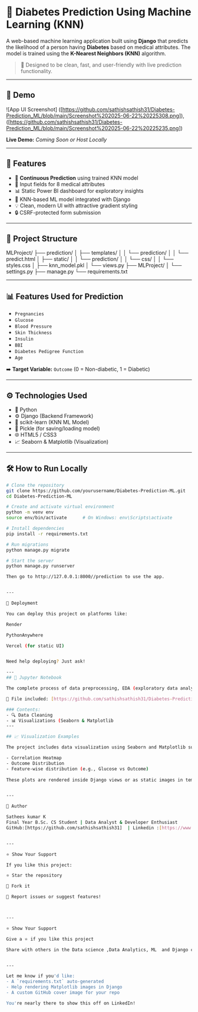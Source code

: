# 🧠 Diabetes Prediction Using Machine Learning (KNN)

A web-based machine learning application built using **Django** that predicts the likelihood of a person having **Diabetes** based on medical attributes. The model is trained using the **K-Nearest Neighbors (KNN)** algorithm.

> 🔮 Designed to be clean, fast, and user-friendly with live prediction functionality.

---

## 🚀 Demo

![App UI Screenshot]
([https://github.com/sathishsathish31/Diabetes-Prediction_ML/blob/main/Screenshot%202025-06-22%20225308.png]),
([https://github.com/sathishsathish31/Diabetes-Prediction_ML/blob/main/Screenshot%202025-06-22%20225235.png])

**Live Demo:** *Coming Soon or Host Locally*

---

## 📌 Features

- 🔗 **Continuous Prediction** using trained KNN model
- 🧪 Input fields for 8 medical attributes
- 📊 Static Power BI dashboard for exploratory insights
- 🧠 KNN-based ML model integrated with Django
- 💡 Clean, modern UI with attractive gradient styling
- 🔒 CSRF-protected form submission

---

## 📂 Project Structure

MLProject/ ├── prediction/ │   ├── templates/ │   │   └── prediction/ │   │       └── predict.html │   ├── static/ │   │   └── prediction/ │   │       └── css/ │   │           └── styles.css │   ├── knn_model.pkl │   └── views.py ├── MLProject/ │   └── settings.py ├── manage.py └── requirements.txt

---

## 📊 Features Used for Prediction

- `Pregnancies`
- `Glucose`
- `Blood Pressure`
- `Skin Thickness`
- `Insulin`
- `BBI`
- `Diabetes Pedigree Function`
- `Age`

➡️ **Target Variable:** `Outcome` (0 = Non-diabetic, 1 = Diabetic)

---

## ⚙️ Technologies Used

- 🐍 Python
- ⚙️ Django (Backend Framework)
- 🤖 scikit-learn (KNN ML Model)
- 💾 Pickle (for saving/loading model)
- 🌐 HTML5 / CSS3
- 📈 Seaborn & Matplotlib (Visualization)

---

## 🛠️ How to Run Locally

```bash
# Clone the repository
git clone https://github.com/yourusername/Diabetes-Prediction-ML.git
cd Diabetes-Prediction-ML

# Create and activate virtual environment
python -m venv env
source env/bin/activate      # On Windows: env\Scripts\activate

# Install dependencies
pip install -r requirements.txt

# Run migrations
python manage.py migrate

# Start the server
python manage.py runserver

Then go to http://127.0.0.1:8000//prediction to use the app.


---

📁 Deployment

You can deploy this project on platforms like:

Render

PythonAnywhere

Vercel (for static UI)


Need help deploying? Just ask!

---
## 📓 Jupyter Notebook

The complete process of data preprocessing, EDA (exploratory data analysis), and training the KNN model is documented in the Jupyter Notebook.

📁 File included: [https://github.com/sathishsathish31/Diabetes-Prediction_ML/blob/main/knn_model.ipynb]

### Contents:
- 🔍 Data Cleaning
- 📊 Visualizations (Seaborn & Matplotlib
---

## 📈 Visualization Examples

The project includes data visualization using Seaborn and Matplotlib such as:

- Correlation Heatmap
- Outcome Distribution
- Feature-wise distribution (e.g., Glucose vs Outcome)
  
These plots are rendered inside Django views or as static images in templates


---

🙌 Author

Sathees kumar K
Final Year B.Sc. CS Student | Data Analyst & Developer Enthusiast
GitHub:[https://github.com/sathishsathish31]  | Linkedin :[https://www.linkedin.com/in/sathees-kumar-k-23b3aa354]


---

⭐️ Show Your Support

If you like this project:

⭐ Star the repository

🍴 Fork it

🐛 Report issues or suggest features!



---

⭐️ Show Your Support

Give a ⭐️ if you like this project

Share with others in the Data science ,Data Analytics, ML  and Django community!


---

Let me know if you'd like:
- A `requirements.txt` auto-generated
- Help rendering Matplotlib images in Django
- A custom GitHub cover image for your repo

You're nearly there to show this off on LinkedIn!
